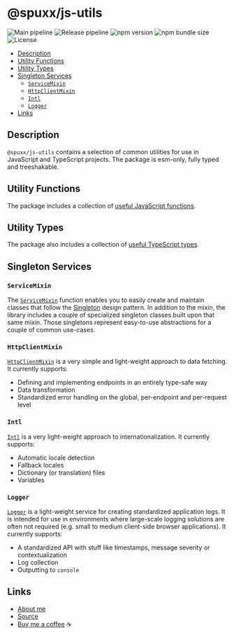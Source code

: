 # @spuxx/js-utils

![Main pipeline](https://github.com/spuxx1701/jslibs/actions/workflows/main.yml/badge.svg)
![Release pipeline](https://github.com/spuxx1701/jslibs/actions/workflows/release_js_utils.yml/badge.svg)
![npm version](https://img.shields.io/npm/v/%40spuxx%2Fjs-utils)
![npm bundle size](https://img.shields.io/bundlephobia/min/%40spuxx%2Fjs-utils)
![License](https://img.shields.io/github/license/spuxx1701/jslibs)

<!-- vscode-markdown-toc -->

- [Description](#Description)
- [Utility Functions](#UtilityFunctions)
- [Utility Types](#UtilityTypes)
- [Singleton Services](#SingletonServices)
  - [`ServiceMixin`](#ServiceMixin)
  - [`HttpClientMixin`](#HttpClientMixin)
  - [`Intl`](#Intl)
  - [`Logger`](#Logger)
- [Links](#Links)

<!-- vscode-markdown-toc-config
	numbering=false
	autoSave=true
	/vscode-markdown-toc-config -->
<!-- /vscode-markdown-toc -->

## <a name='Description'></a>Description

`@spuxx/js-utils` contains a selection of common utilities for use in JavaScript and TypeScript projects. The package is esm-only, fully typed and treeshakable.

## <a name='UtilityFunctions'></a>Utility Functions

The package includes a collection of [useful JavaScript functions](/packages/js-utils/src/utils/).

## <a name='UtilityTypes'></a>Utility Types

The package also includes a collection of [useful TypeScript types](/packages/js-utils/src/types/public/).

## <a name='SingletonServices'></a>Singleton Services

### <a name='ServiceMixin'></a>`ServiceMixin`

The [`ServiceMixin`](/packages/js-utils/src/services/mixin/service-mixin.ts) function enables you to easily create and maintain classes that follow the [Singleton](https://en.wikipedia.org/wiki/Singleton_pattern) design pattern. In addition to the mixin, the library includes a couple of specialized singleton classes built upon that same mixin. Those singletons represent easy-to-use abstractions for a couple of common use-cases.

### <a name='HttpClientMixin'></a>`HttpClientMixin`

[`HttpClientMixin`](/packages/js-utils/src/services/http-client-mixin/http-client.service-mixin.ts) is a very simple and light-weight approach to data fetching. It currently supports:

- Defining and implementing endpoints in an entirely type-safe way
- Data transformation
- Standardized error handling on the global, per-endpoint and per-request level

### <a name='Intl'></a>`Intl`

[`Intl`](/packages/js-utils/src/services/intl/intl.service.ts) is a very light-weight approach to internationalization. It currently supports:

- Automatic locale detection
- Fallback locales
- Dictionary (or translation) files
- Variables

### <a name='Logger'></a>`Logger`

[`Logger`](/packages/js-utils/src//services/logger/logger.service.ts) is a light-weight service for creating standardized application logs. It is intended for use in environments where large-scale logging solutions are often not required (e.g. small to medium client-side browser applications). It currently supports:

- A standardized API with stuff like timestamps, message severity or contextualization
- Log collection
- Outputting to `console`

## <a name='Links'></a>Links

- [About me](https://spuxx.dev/)
- [Source](https://github.com/spuxx1701/jslibs)
- [Buy me a coffee](https://buymeacoffee.com/spuxx) ☕️
